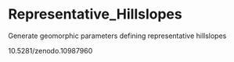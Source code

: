 # Representative_Hillslopes
Generate geomorphic parameters defining representative hillslopes

10.5281/zenodo.10987960

